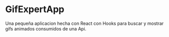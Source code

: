# GifExpertApp

Una pequeña aplicacion hecha con React con Hooks para buscar
y mostrar gifs animados consumidos de una Api.